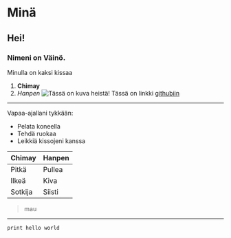 # Minä
## Hei!
### Nimeni on **Väinö.**
Minulla on kaksi kissaa
1. **Chimay**
2. *Hanpen*
![Tässä on kuva heistä!](https://cdn.discordapp.com/attachments/1146867162695352451/1417852974738444341/IMG_0256.jpg?ex=68cbfdfb&is=68caac7b&hm=25ae8931a4f0f72b77d9d73624b7c6ffb95205c2dbb748b20ec39bf8a24fafe5&)
Tässä on linkki [githubiin](https://github.com/)
---
Vapaa-ajallani tykkään:
- Pelata koneella
- Tehdä ruokaa
- Leikkiä kissojeni kanssa

| Chimay | Hanpen |
|----------|----------|
| Pitkä  | Pullea  |
| Ilkeä  | Kiva  |
| Sotkija | Siisti |

>mau
---
```print hello world```